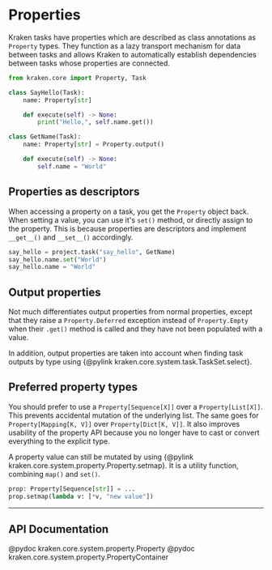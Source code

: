 # Properties

Kraken tasks have properties which are described as class annotations as `Property` types. They function as a lazy
transport mechanism for data between tasks and allows Kraken to automatically establish dependencies between tasks
whose properties are connected.

```py
from kraken.core import Property, Task

class SayHello(Task):
    name: Property[str]

    def execute(self) -> None:
        print("Hello,", self.name.get())

class GetName(Task):
    name: Property[str] = Property.output()

    def execute(self) -> None:
        self.name = "World"
```

## Properties as descriptors

When accessing a property on a task, you get the `Property` object back. When setting a value, you can use it's
`set()` method, or directly assign to the property. This is because properties are descriptors and implement `__get__()` and `__set__()` accordingly.

```py
say_hello = project.task("say_hello", GetName)
say_hello.name.set("World")
say_hello.name = "World"
```

## Output properties

Not much differentiates output properties from normal properties, except that they raise a `Property.Deferred`
exception instead of `Property.Empty` when their `.get()` method is called and they have not been populated with
a value.

In addition, output properties are taken into account when finding task outputs by type using
{@pylink kraken.core.system.task.TaskSet.select}.

## Preferred property types

You should prefer to use a `Property[Sequence[X]]` over a `Property[List[X]]`. This prevents accidental mutation of
the underlying list. The same goes for `Property[Mapping[K, V]]` over `Property[Dict[K, V]]`. It also improves
usability of the property API because you no longer have to cast or convert everything to the explicit type.

A property value can still be mutated by using {@pylink kraken.core.system.property.Property.setmap}. It is a utility
function, combining `map()` and `set()`.

```py
prop: Property[Sequence[str]] = ...
prop.setmap(lambda v: [*v, "new value"])
```

---
## API Documentation

@pydoc kraken.core.system.property.Property
@pydoc kraken.core.system.property.PropertyContainer
